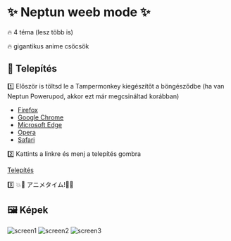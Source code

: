 # ✨ Neptun weeb mode ✨

🔥 4 téma (lesz több is)

🔥 gigantikus anime csöcsök

## 💯 Telepítés

1️⃣ Először is töltsd le a Tampermonkey kiegészítőt a böngésződbe (ha van Neptun Powerupod, akkor ezt már megcsináltad korábban)

* [Firefox](https://addons.mozilla.org/en-US/firefox/addon/tampermonkey)
* [Google Chrome](https://chrome.google.com/webstore/detail/tampermonkey/dhdgffkkebhmkfjojejmpbldmpobfkfo)
* [Microsoft Edge](https://microsoftedge.microsoft.com/insider-addons/detail/iikmkjmpaadaobahmlepeloendndfphd)
* [Opera](https://addons.opera.com/en/extensions/details/tampermonkey-beta)
* [Safari](https://apps.apple.com/us/app/tampermonkey/id1482490089)

2️⃣ Kattints a linkre és menj a telepítés gombra

[Telepítés](https://github.com/bozo22/subarashii-neptun/releases/latest/download/subarashii-neptun.user.js)

3️⃣ 💥👀 アニメタイム!🌟💥

## 🖼️ Képek

![screen1](https://imgur.com/download/prdF1FJ/)
![screen2](https://imgur.com/download/UrUMmSj/)
![screen3](https://imgur.com/download/W5Sebe4/)
